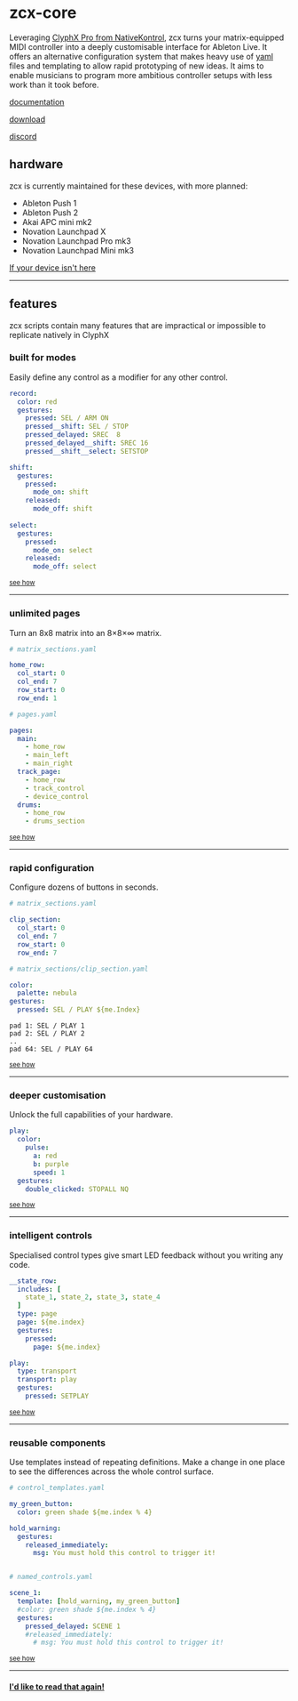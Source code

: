 # zcx-core

Leveraging [ClyphX Pro from NativeKontrol](https://isotonikstudios.com/product/clyphx-pro/?srsltid=AfmBOoqqG4off70xaUpCuouiAf_Lg7eCxuyiNrYf7vlIRJFIul3UquE9), zcx turns your matrix-equipped MIDI controller into a deeply customisable interface for Ableton Live. It offers an alternative configuration system that makes heavy use of [yaml](https://www.redhat.com/en/topics/automation/what-is-yaml#:~:text=YAML%20is%20a%20human%2Dreadable,is%20for%20data%2C%20not%20documents.) files and templating to allow rapid prototyping of new ideas. It aims to enable musicians to program more ambitious controller setups with less work than it took before.

[documentation](https://docs.zcxcore.com)

[download](https://github.com/odisfm/zcx-core/releases/latest)

[discord](https://discord.zcxcore.com)

## hardware

zcx is currently maintained for these devices, with more planned:

* Ableton Push 1
* Ableton Push 2
* Akai APC mini mk2
* Novation Launchpad X
* Novation Launchpad Pro mk3
* Novation Launchpad Mini mk3

[If your device isn't here
](https://zcxcore.com/tutorials/getting-started/installation/)

___
## features

zcx scripts contain many features that are impractical or impossible to replicate natively in ClyphX

### built for modes

Easily define any control as a modifier for any other control.

```yaml
record:
  color: red
  gestures:
    pressed: SEL / ARM ON
    pressed__shift: SEL / STOP
    pressed_delayed: SREC  8
    pressed_delayed__shift: SREC 16
    pressed__shift__select: SETSTOP

shift:
  gestures:
    pressed:
      mode_on: shift
    released:
      mode_off: shift
      
select:
  gestures:
    pressed:
      mode_on: select
    released:
      mode_off: select
```
<sup>[see how](https://zcxcore.com/tutorials/getting-started/zcx-concepts/#modes)</sup>
___

### unlimited pages


Turn an 8x8 matrix into an 8×8×∞ matrix.

```yaml
# matrix_sections.yaml

home_row:
  col_start: 0
  col_end: 7
  row_start: 0
  row_end: 1

# pages.yaml

pages:
  main:
    - home_row
    - main_left
    - main_right
  track_page:
    - home_row
    - track_control
    - device_control
  drums:
    - home_row
    - drums_section
```
<sup>[see how](https://zcxcore.com/tutorials/getting-started/zcx-concepts/#pages)</sup>
___

### rapid configuration

Configure dozens of buttons in seconds.

```yaml
# matrix_sections.yaml

clip_section:
  col_start: 0
  col_end: 7
  row_start: 0
  row_end: 7

# matrix_sections/clip_section.yaml

color:
  palette: nebula
gestures:
  pressed: SEL / PLAY ${me.Index}
```

```output
pad 1: SEL / PLAY 1
pad 2: SEL / PLAY 2
..
pad 64: SEL / PLAY 64
```

<sup>[see how](https://zcxcore.com/reference/template-reference/)</sup>

___
### deeper customisation

Unlock the full capabilities of your hardware.

```yaml
play:
  color:
    pulse:
      a: red
      b: purple
      speed: 1
  gestures:
    double_clicked: STOPALL NQ
```
<sup>[see how](https://zcxcore.com/reference/control-reference/z-control/)</sup>
___

### intelligent controls

Specialised control types give smart LED feedback without you writing any code.

```yaml
__state_row:
  includes: [
    state_1, state_2, state_3, state_4
  ]
  type: page
  page: ${me.index}
  gestures:
    pressed:
      page: ${me.index}

play:
  type: transport
  transport: play
  gestures:
    pressed: SETPLAY
```

<sup>[see how](https://zcxcore.com/reference/control-reference/transport/)</sup>

___

### reusable components

Use templates instead of repeating definitions. Make a change in one place to see the differences across the whole control surface.
```yaml
# control_templates.yaml

my_green_button:
  color: green shade ${me.index % 4}

hold_warning:
  gestures:
    released_immediately:
      msg: You must hold this control to trigger it!


# named_controls.yaml

scene_1:
  template: [hold_warning, my_green_button]
  #color: green shade ${me.index % 4}
  gestures:
    pressed_delayed: SCENE 1
    #released_immediately:
      # msg: You must hold this control to trigger it!
```

<sup>[see how](https://zcxcore.com/reference/template-reference/#control-templates)</sup>

___

#### [I'd like to read that again!](#zcx-core)
